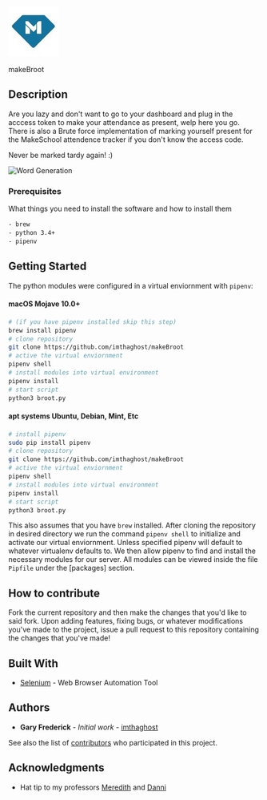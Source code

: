 <img src="img/logo.jpg" title="Makeschool Icon"></a>

makeBroot

## Description

Are you lazy and don't want to go to your dashboard and plug in the acccess token to make your attendance as present, welp here you go.
There is also a Brute force implementation of marking yourself present for the MakeSchool attendence tracker if you don't know the access code.

Never be marked tardy again! :)

![Word Generation](/static/img/gen.gif)

### Prerequisites

What things you need to install the software and how to install them

```bash
- brew
- python 3.4+
- pipenv
```

## Getting Started

The python modules were configured in a virtual enviornment with `pipenv`:

#### macOS Mojave 10.0+

```bash
# (if you have pipenv installed skip this step)
brew install pipenv
# clone repository
git clone https://github.com/imthaghost/makeBroot
# active the virtual enviornment
pipenv shell
# install modules into virtual environment
pipenv install
# start script
python3 broot.py
```

#### apt systems Ubuntu, Debian, Mint, Etc

```bash
# install pipenv
sudo pip install pipenv
# clone repository
git clone https://github.com/imthaghost/makeBroot
# active the virtual enviornment
pipenv shell
# install modules into virtual environment
pipenv install
# start script
python3 broot.py
```

This also assumes that you have `brew` installed. After cloning the repository in desired directory we run the command `pipenv shell` to initialize and activate our virtual enviornment. Unless specified pipenv will default to whatever virtualenv defaults to. We then allow pipenv to find and install the necessary modules for our server. All modules can be viewed inside the file `Pipfile` under the [packages] section.

## How to contribute

Fork the current repository and then make the changes that you'd like to said fork. Upon adding features, fixing bugs,
or whatever modifications you've made to the project, issue a pull request to this repository containing the changes that you've made!

## Built With

-   [Selenium](http://flask.palletsprojects.com/en/1.1.x/) - Web Browser Automation Tool

## Authors

-   **Gary Frederick** - _Initial work_ - [imthaghost](https://github.com/imthaghost)

See also the list of [contributors](https://github.com/imthaghost/makeBroot/contributors) who participated in this project.

## Acknowledgments

-   Hat tip to my professors [Meredith](https://github.com/neptunius) and [Danni](https://github.com/neptunius)
